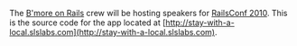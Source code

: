 The [B'more on Rails](http://bmoreonrails.org/) crew will be hosting speakers for [RailsConf 2010](http://railsconf.org).  This is the source code for the app located at [http://stay-with-a-local.slslabs.com](http://stay-with-a-local.slslabs.com).